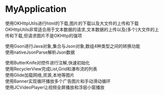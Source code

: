 # MyApplication
使用OKHttpUtils进行html的下载,图片的下载以及大文件的上传和下载
</br>
OKHttpUtils非常适合用于文本数据的请求,文本数据的上传以及(多个)大文件的上传和下载,但请求图片不是OKHttp的强项

使用Gson进行Java对象,集合与Json对象,数组4种类型之间的转换功能
</br>
使用nativeJsonParse解析Json数据

使用ButterKnife对控件进行注解,快速初始化
</br>
使用RecyclerView完成List,Grid和瀑布流的列表
</br>
使用Glide加载网络,资源,本地等图片
</br>
使用Banner实现循环播放多个广告图片和手动滑动循环
</br>
使用JCVideoPlayer让视频全屏播放和浮层小窗播放
